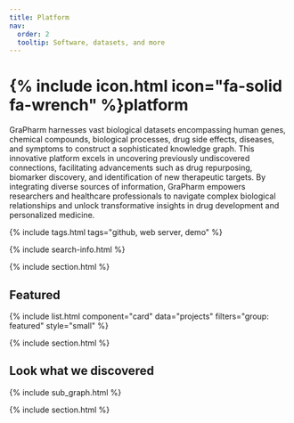 ```yaml
---
title: Platform
nav:
  order: 2
  tooltip: Software, datasets, and more
---
```


# {% include icon.html icon="fa-solid fa-wrench" %}platform

GraPharm harnesses vast biological datasets encompassing human genes, chemical compounds, biological processes, drug side effects, diseases, and symptoms to construct a sophisticated knowledge graph. 
This innovative platform excels in uncovering previously undiscovered connections, facilitating advancements such as drug repurposing, biomarker discovery, and identification of new therapeutic targets.
By integrating diverse sources of information, GraPharm empowers researchers and healthcare professionals to navigate complex biological relationships and unlock transformative insights in drug development and personalized medicine.


{% include tags.html tags="github, web server, demo" %}

{% include search-info.html %}

{% include section.html %}

## Featured

{% include list.html component="card" data="projects" filters="group: featured" style="small" %}

{% include section.html %}

## Look what we discovered

{% include sub_graph.html %}

{% include section.html %}